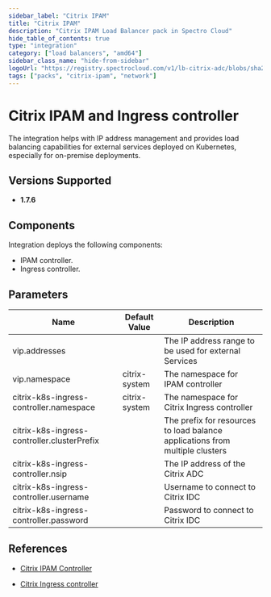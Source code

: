 ```yaml
---
sidebar_label: "Citrix IPAM"
title: "Citrix IPAM"
description: "Citrix IPAM Load Balancer pack in Spectro Cloud"
hide_table_of_contents: true
type: "integration"
category: ["load balancers", "amd64"]
sidebar_class_name: "hide-from-sidebar"
logoUrl: "https://registry.spectrocloud.com/v1/lb-citrix-adc/blobs/sha256:17f8ebc0dc69d329a39e5d27fc0ce3574034d18ab1776fabda396c5403b0bd86?type=image/png"
tags: ["packs", "citrix-ipam", "network"]
---
```


# Citrix IPAM and Ingress controller

The integration helps with IP address management and provides load balancing capabilities for external services deployed on Kubernetes, especially for on-premise deployments.

## Versions Supported

<Tabs queryString="versions">
<TabItem label="1.7.x" value="1.7.x">

- **1.7.6**

</TabItem>
</Tabs>

## Components

Integration deploys the following components:

- IPAM controller.
- Ingress controller.

## Parameters

| Name                                        | Default Value | Description                                                                  |
| ------------------------------------------- | ------------- | ---------------------------------------------------------------------------- |
| vip.addresses                               |               | The IP address range to be used for external Services                        |
| vip.namespace                               | citrix-system | The namespace for IPAM controller                                            |
| citrix-k8s-ingress-controller.namespace     | citrix-system | The namespace for Citrix Ingress controller                                  |
| citrix-k8s-ingress-controller.clusterPrefix |               | The prefix for resources to load balance applications from multiple clusters |
| citrix-k8s-ingress-controller.nsip          |               | The IP address of the Citrix ADC                                             |
| citrix-k8s-ingress-controller.username      |               | Username to connect to Citrix IDC                                            |
| citrix-k8s-ingress-controller.password      |               | Password to connect to Citrix IDC                                            |

## References

- [Citrix IPAM Controller](https://developer-docs.citrix.com/projects/citrix-k8s-ingress-controller/en/latest/crds/vip)

- [Citrix Ingress controller](https://developer-docs.citrix.com/projects/citrix-k8s-ingress-controller/en/latest/network/type_loadbalancer/#expose-services-of-type-loadbalancer-using-an-ip-address-from-the-citrix-ipam-controller)
